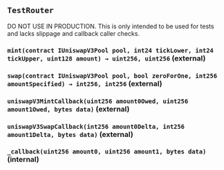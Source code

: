 ## `TestRouter`



   DO NOT USE IN PRODUCTION. This is only intended to be used for
        tests and lacks slippage and callback caller checks.


### `mint(contract IUniswapV3Pool pool, int24 tickLower, int24 tickUpper, uint128 amount) → uint256, uint256` (external)





### `swap(contract IUniswapV3Pool pool, bool zeroForOne, int256 amountSpecified) → int256, int256` (external)





### `uniswapV3MintCallback(uint256 amount0Owed, uint256 amount1Owed, bytes data)` (external)





### `uniswapV3SwapCallback(int256 amount0Delta, int256 amount1Delta, bytes data)` (external)





### `_callback(uint256 amount0, uint256 amount1, bytes data)` (internal)






